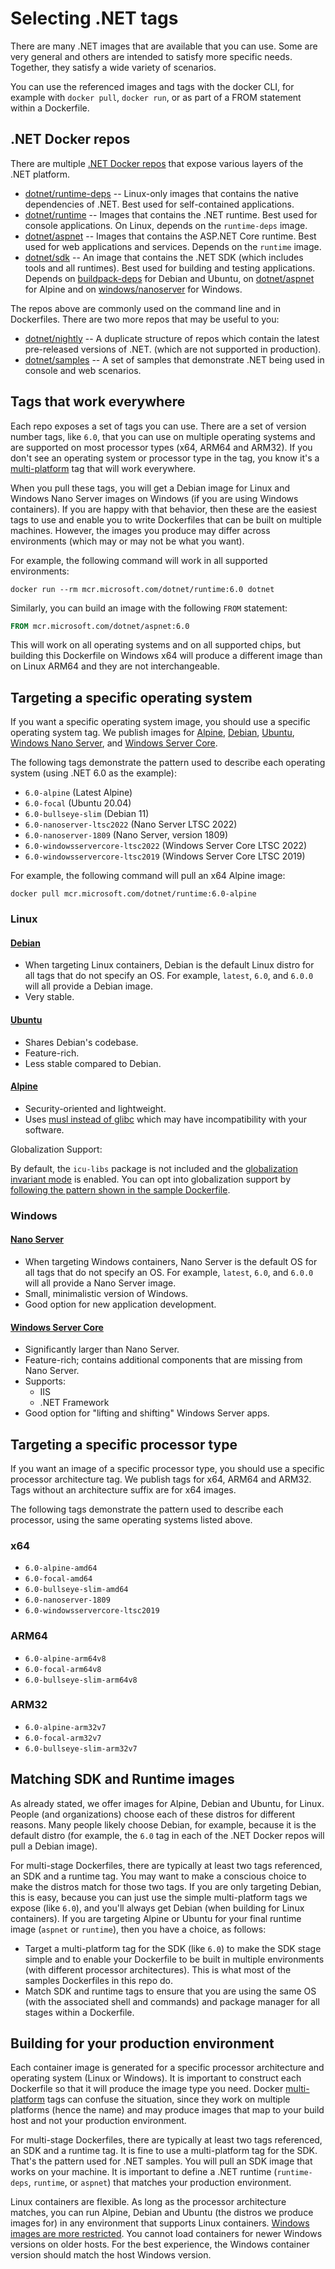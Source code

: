 # Selecting .NET tags

There are many .NET images that are available that you can use. Some are very general and others are intended to satisfy more specific needs. Together, they satisfy a wide variety of scenarios.

You can use the referenced images and tags with the docker CLI, for example with `docker pull`, `docker run`, or as part of a FROM statement within a Dockerfile.

## .NET Docker repos

There are multiple [.NET Docker repos](https://hub.docker.com/_/microsoft-dotnet) that expose various layers of the .NET platform.

* [dotnet/runtime-deps](https://hub.docker.com/_/microsoft-dotnet-runtime-deps/) -- Linux-only images that contains the native dependencies of .NET. Best used for self-contained applications.
* [dotnet/runtime](https://hub.docker.com/_/microsoft-dotnet-runtime/) -- Images that contains the .NET runtime. Best used for console applications. On Linux, depends on the `runtime-deps` image.
* [dotnet/aspnet](https://hub.docker.com/_/microsoft-dotnet-aspnet/) -- Images that contains the ASP.NET Core runtime. Best used for web applications and services. Depends on the `runtime` image.
* [dotnet/sdk](https://hub.docker.com/_/microsoft-dotnet-sdk/) -- An image that contains the .NET SDK (which includes tools and all runtimes). Best used for building and testing applications. Depends on [buildpack-deps](https://hub.docker.com/_/buildpack-deps) for Debian and Ubuntu, on [dotnet/aspnet](https://hub.docker.com/_/microsoft-dotnet-aspnet/) for Alpine and on [windows/nanoserver](https://hub.docker.com/_/microsoft-windows-nanoserver) for Windows.

The repos above are commonly used on the command line and in Dockerfiles. There are two more repos that may be useful to you:

* [dotnet/nightly](https://github.com/dotnet/dotnet-docker/blob/nightly/README.md) -- A duplicate structure of repos which contain the latest pre-released versions of .NET. (which are not supported in production).
* [dotnet/samples](https://hub.docker.com/_/microsoft-dotnet-samples) -- A set of samples that demonstrate .NET being used in console and web scenarios.

## Tags that work everywhere

Each repo exposes a set of tags you can use. There are a set of version number tags, like `6.0`, that you can use on multiple operating systems and are supported on most processor types (x64, ARM64 and ARM32). If you don't see an operating system or processor type in the tag, you know it's a [multi-platform](https://www.docker.com/blog/docker-official-images-now-multi-platform/) tag that will work everywhere.

When you pull these tags, you will get a Debian image for Linux and Windows Nano Server images on Windows (if you are using Windows containers). If you are happy with that behavior, then these are the easiest tags to use and enable you to write Dockerfiles that can be built on multiple machines. However, the images you produce may differ across environments (which may or may not be what you want).

For example, the following command will work in all supported environments:

```console
docker run --rm mcr.microsoft.com/dotnet/runtime:6.0 dotnet
```

Similarly, you can build an image with the following `FROM` statement:

```Dockerfile
FROM mcr.microsoft.com/dotnet/aspnet:6.0
```

This will work on all operating systems and on all supported chips, but building this Dockerfile on Windows x64 will produce a different image than on Linux ARM64 and they are not interchangeable.

## Targeting a specific operating system

If you want a specific operating system image, you should use a specific operating system tag. We publish images for [Alpine](#alpine), [Debian](#debian), [Ubuntu](#ubuntu), [Windows Nano Server](#nano-server), and [Windows Server Core](#windows-server-core).

The following tags demonstrate the pattern used to describe each operating system (using .NET 6.0 as the example):

* `6.0-alpine` (Latest Alpine)
* `6.0-focal` (Ubuntu 20.04)
* `6.0-bullseye-slim` (Debian 11)
* `6.0-nanoserver-ltsc2022` (Nano Server LTSC 2022)
* `6.0-nanoserver-1809` (Nano Server, version 1809)
* `6.0-windowsservercore-ltsc2022` (Windows Server Core LTSC 2022)
* `6.0-windowsservercore-ltsc2019` (Windows Server Core LTSC 2019)

For example, the following command will pull an x64 Alpine image:

```console
docker pull mcr.microsoft.com/dotnet/runtime:6.0-alpine
```

### Linux

#### [Debian](https://www.debian.org)

* When targeting Linux containers, Debian is the default Linux distro for all tags that do not specify an OS. For example, `latest`, `6.0`, and `6.0.0` will all provide a Debian image.
* Very stable.

#### [Ubuntu](https://ubuntu.com)

* Shares Debian's codebase.
* Feature-rich.
* Less stable compared to Debian.

#### [Alpine](https://www.alpinelinux.org)

* Security-oriented and lightweight.
* Uses [musl instead of glibc](https://wiki.musl-libc.org/functional-differences-from-glibc.html) which may have incompatibility with your software.

<a name="alpine-globalization">Globalization Support</a>:

By default, the `icu-libs` package is not included and the [globalization invariant mode](https://github.com/dotnet/runtime/blob/main/docs/design/features/globalization-invariant-mode.md) is enabled. You can opt into globalization support by [following the pattern shown in the sample Dockerfile](https://github.com/dotnet/dotnet-docker/blob/main/samples/dotnetapp/Dockerfile.alpine-icu).

### Windows

#### [Nano Server](https://docs.microsoft.com/virtualization/windowscontainers/manage-containers/container-base-images)

* When targeting Windows containers, Nano Server is the default OS for all tags that do not specify an OS. For example, `latest`, `6.0`, and `6.0.0` will all provide a Nano Server image.
* Small, minimalistic version of Windows.
* Good option for new application development.

#### [Windows Server Core](https://docs.microsoft.com/virtualization/windowscontainers/manage-containers/container-base-images)

* Significantly larger than Nano Server.
* Feature-rich; contains additional components that are missing from Nano Server.
* Supports:
  * IIS
  * .NET Framework
* Good option for "lifting and shifting" Windows Server apps.

## Targeting a specific processor type

If you want an image of a specific processor type, you should use a specific processor architecture tag. We publish tags for x64, ARM64 and ARM32. Tags without an architecture suffix are for x64 images.

The following tags demonstrate the pattern used to describe each processor, using the same operating systems listed above.

### x64

* `6.0-alpine-amd64`
* `6.0-focal-amd64`
* `6.0-bullseye-slim-amd64`
* `6.0-nanoserver-1809`
* `6.0-windowsservercore-ltsc2019`

### ARM64

* `6.0-alpine-arm64v8`
* `6.0-focal-arm64v8`
* `6.0-bullseye-slim-arm64v8`

### ARM32

* `6.0-alpine-arm32v7`
* `6.0-focal-arm32v7`
* `6.0-bullseye-slim-arm32v7`

## Matching SDK and Runtime images

As already stated, we offer images for Alpine, Debian and Ubuntu, for Linux. People (and organizations) choose each of these distros for different reasons. Many people likely choose Debian, for example, because it is the default distro (for example, the `6.0` tag in each of the .NET Docker repos will pull a Debian image).

For multi-stage Dockerfiles, there are typically at least two tags referenced, an SDK and a runtime tag. You may want to make a conscious choice to make the distros match for those two tags. If you are only targeting Debian, this is easy, because you can just use the simple multi-platform tags we expose (like `6.0`), and you'll always get Debian (when building for Linux containers). If you are targeting Alpine or Ubuntu for your final runtime image (`aspnet` or `runtime`), then you have a choice, as follows:

* Target a multi-platform tag for the SDK (like `6.0`) to make the SDK stage simple and to enable your Dockerfile to be built in multiple environments (with different processor architectures). This is what most of the samples Dockerfiles in this repo do.
* Match SDK and runtime tags to ensure that you are using the same OS (with the associated shell and commands) and package manager for all stages within a Dockerfile.

## Building for your production environment

Each container image is generated for a specific processor architecture and operating system (Linux or Windows). It is important to construct each Dockerfile so that it will produce the image type you need. Docker [multi-platform](https://www.docker.com/blog/docker-official-images-now-multi-platform/) tags can confuse the situation, since they work on multiple platforms (hence the name) and may produce images that map to your build host and not your production environment.

For multi-stage Dockerfiles, there are typically at least two tags referenced, an SDK and a runtime tag. It is fine to use a multi-platform tag for the SDK. That's the pattern used for .NET samples. You will pull an SDK image that works on your machine. It is important to define a .NET runtime (`runtime-deps`, `runtime`, or `aspnet`) that matches your production environment.

Linux containers are flexible. As long as the processor architecture matches, you can run Alpine, Debian and Ubuntu (the distros we produce images for) in any environment that supports Linux containers. [Windows images are more restricted](https://docs.microsoft.com/virtualization/windowscontainers/deploy-containers/version-compatibility). You cannot load containers for newer Windows versions on older hosts. For the best experience, the Windows container version should match the host Windows version.

